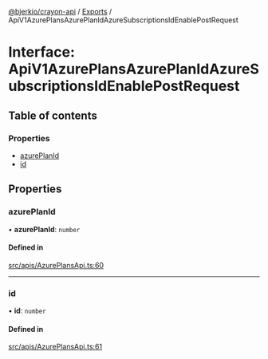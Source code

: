 [@bjerkio/crayon-api](../README.md) / [Exports](../modules.md) / ApiV1AzurePlansAzurePlanIdAzureSubscriptionsIdEnablePostRequest

# Interface: ApiV1AzurePlansAzurePlanIdAzureSubscriptionsIdEnablePostRequest

## Table of contents

### Properties

- [azurePlanId](ApiV1AzurePlansAzurePlanIdAzureSubscriptionsIdEnablePostRequest.md#azureplanid)
- [id](ApiV1AzurePlansAzurePlanIdAzureSubscriptionsIdEnablePostRequest.md#id)

## Properties

### azurePlanId

• **azurePlanId**: `number`

#### Defined in

[src/apis/AzurePlansApi.ts:60](https://github.com/bjerkio/crayon-api-js/blob/22cd66d/src/apis/AzurePlansApi.ts#L60)

___

### id

• **id**: `number`

#### Defined in

[src/apis/AzurePlansApi.ts:61](https://github.com/bjerkio/crayon-api-js/blob/22cd66d/src/apis/AzurePlansApi.ts#L61)
